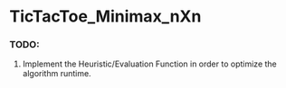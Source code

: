 # TicTacToe_Minimax_nXn

### TODO:
1. Implement the Heuristic/Evaluation Function in order to optimize the algorithm runtime.
